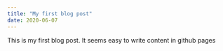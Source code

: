 ```yaml
---
title: "My first blog post"
date: 2020-06-07
---
```


This is my first blog post.
It seems easy to write content in github pages
